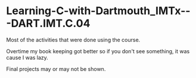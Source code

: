 # Learning-C-with-Dartmouth_IMTx---DART.IMT.C.04

Most of the activities that were done using the course.

Overtime my book keeping got better so if you don't see something, it was cause I was lazy.

Final projects may or may not be shown.
